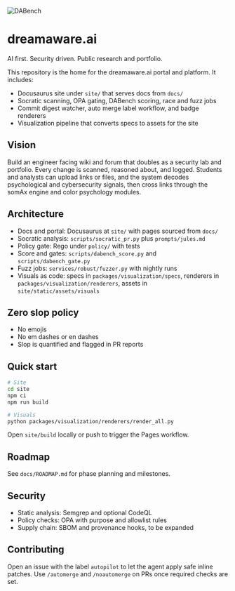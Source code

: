 ![DABench](assets/badges/dabench.svg)

# dreamaware.ai

AI first. Security driven. Public research and portfolio.

This repository is the home for the dreamaware.ai portal and platform. It includes:

- Docusaurus site under `site/` that serves docs from `docs/`
- Socratic scanning, OPA gating, DABench scoring, race and fuzz jobs
- Commit digest watcher, auto merge label workflow, and badge renderers
- Visualization pipeline that converts specs to assets for the site

## Vision
Build an engineer facing wiki and forum that doubles as a security lab and portfolio. Every change is scanned, reasoned about, and logged. Students and analysts can upload links or files, and the system decodes psychological and cybersecurity signals, then cross links through the somAx engine and color psychology modules.

## Architecture
- Docs and portal: Docusaurus at `site/` with pages sourced from `docs/`
- Socratic analysis: `scripts/socratic_pr.py` plus `prompts/jules.md`
- Policy gate: Rego under `policy/` with tests
- Score and gates: `scripts/dabench_score.py` and `scripts/dabench_gate.py`
- Fuzz jobs: `services/robust/fuzzer.py` with nightly runs
- Visuals as code: specs in `packages/visualization/specs`, renderers in `packages/visualization/renderers`, assets in `site/static/assets/visuals`

## Zero slop policy
- No emojis
- No em dashes or en dashes
- Slop is quantified and flagged in PR reports

## Quick start
```bash
# Site
cd site
npm ci
npm run build

# Visuals
python packages/visualization/renderers/render_all.py
```

Open `site/build` locally or push to trigger the Pages workflow.

## Roadmap
See `docs/ROADMAP.md` for phase planning and milestones.

## Security
- Static analysis: Semgrep and optional CodeQL
- Policy checks: OPA with purpose and allowlist rules
- Supply chain: SBOM and provenance hooks, to be expanded

## Contributing
Open an issue with the label `autopilot` to let the agent apply safe inline patches. Use `/automerge` and `/noautomerge` on PRs once required checks are set.